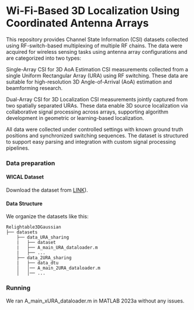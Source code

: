 # Wi-Fi-Based 3D Localization Using Coordinated Antenna Arrays

This repository provides Channel State Information (CSI) datasets collected using RF-switch-based multiplexing of multiple RF chains. The data were acquired for wireless sensing tasks using antenna array configurations and are categorized into two types:

Single-Array CSI for 3D AoA Estimation
CSI measurements collected from a single Uniform Rectangular Array (URA) using RF switching. These data are suitable for high-resolution 3D Angle-of-Arrival (AoA) estimation and beamforming research.

Dual-Array CSI for 3D Localization
CSI measurements jointly captured from two spatially separated URAs. These data enable 3D source localization via collaborative signal processing across arrays, supporting algorithm development in geometric or learning-based localization.

All data were collected under controlled settings with known ground truth positions and synchronized switching sequences. The dataset is structured to support easy parsing and integration with custom signal processing pipelines.

### Data preparation
#### WICAL Dataset
Download the dataset from [LINK](https://drive.google.com/file/d/1F0oEb3BHpQB7VV8JXqczlZU4rPlaC8pQ/view?usp=drive_link)).


#### Data Structure
We organize the datasets like this:
```
Relightable3DGaussian
├── datasets
    ├── data_URA_sharing
    |   ├── dataset
    |   ├── A_main_URA_dataloader.m
    |   ├── ...
    ├── data_2URA_sharing
    |   ├── data_dtu
    │   │── A_main_2URA_dataloader.m
    │   │── ...
```

### Running
We ran A_main_xURA_dataloader.m in MATLAB 2023a without any issues.






